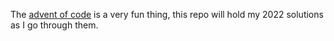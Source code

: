 The [advent of code](https://adventofcode.com/2022) is a very fun thing, this repo will hold my 2022 solutions as I go through them.
